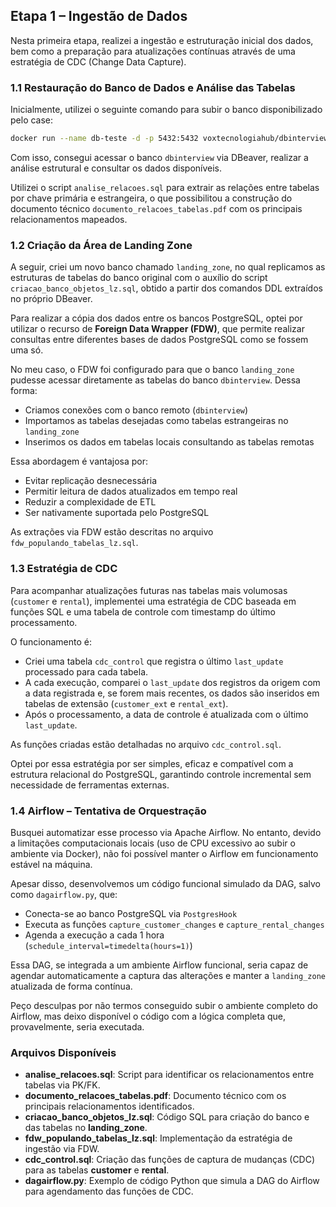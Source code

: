 ## Etapa 1 – Ingestão de Dados

Nesta primeira etapa, realizei a ingestão e estruturação inicial dos dados, bem como a preparação para atualizações contínuas através de uma estratégia de CDC (Change Data Capture).

### 1.1 Restauração do Banco de Dados e Análise das Tabelas

Inicialmente, utilizei o seguinte comando para subir o banco disponibilizado pelo case:

```bash
docker run --name db-teste -d -p 5432:5432 voxtecnologiahub/dbinterview:latest
```

Com isso, consegui acessar o banco `dbinterview` via DBeaver, realizar a análise estrutural e consultar os dados disponíveis.

Utilizei o script `analise_relacoes.sql` para extrair as relações entre tabelas por chave primária e estrangeira, o que possibilitou a construção do documento técnico `documento_relacoes_tabelas.pdf` com os principais relacionamentos mapeados.

### 1.2 Criação da Área de Landing Zone

A seguir, criei um novo banco chamado `landing_zone`, no qual replicamos as estruturas de tabelas do banco original com o auxílio do script `criacao_banco_objetos_lz.sql`, obtido a partir dos comandos DDL extraídos no próprio DBeaver.

Para realizar a cópia dos dados entre os bancos PostgreSQL, optei por utilizar o recurso de **Foreign Data Wrapper (FDW)**, que permite realizar consultas entre diferentes bases de dados PostgreSQL como se fossem uma só.

No meu caso, o FDW foi configurado para que o banco `landing_zone` pudesse acessar diretamente as tabelas do banco `dbinterview`. Dessa forma:

- Criamos conexões com o banco remoto (`dbinterview`)
- Importamos as tabelas desejadas como tabelas estrangeiras no `landing_zone`
- Inserimos os dados em tabelas locais consultando as tabelas remotas

Essa abordagem é vantajosa por:

- Evitar replicação desnecessária
- Permitir leitura de dados atualizados em tempo real
- Reduzir a complexidade de ETL
- Ser nativamente suportada pelo PostgreSQL

As extrações via FDW estão descritas no arquivo `fdw_populando_tabelas_lz.sql`.

### 1.3 Estratégia de CDC

Para acompanhar atualizações futuras nas tabelas mais volumosas (`customer` e `rental`), implementei uma estratégia de CDC baseada em funções SQL e uma tabela de controle com timestamp do último processamento.

O funcionamento é:

- Criei uma tabela `cdc_control` que registra o último `last_update` processado para cada tabela.
- A cada execução, comparei o `last_update` dos registros da origem com a data registrada e, se forem mais recentes, os dados são inseridos em tabelas de extensão (`customer_ext` e `rental_ext`).
- Após o processamento, a data de controle é atualizada com o último `last_update`.

As funções criadas estão detalhadas no arquivo `cdc_control.sql`.

Optei por essa estratégia por ser simples, eficaz e compatível com a estrutura relacional do PostgreSQL, garantindo controle incremental sem necessidade de ferramentas externas.

### 1.4 Airflow – Tentativa de Orquestração

Busquei automatizar esse processo via Apache Airflow. No entanto, devido a limitações computacionais locais (uso de CPU excessivo ao subir o ambiente via Docker), não foi possível manter o Airflow em funcionamento estável na máquina.

Apesar disso, desenvolvemos um código funcional simulado da DAG, salvo como `dagairflow.py`, que:

- Conecta-se ao banco PostgreSQL via `PostgresHook`
- Executa as funções `capture_customer_changes` e `capture_rental_changes`
- Agenda a execução a cada 1 hora (`schedule_interval=timedelta(hours=1)`)

Essa DAG, se integrada a um ambiente Airflow funcional, seria capaz de agendar automaticamente a captura das alterações e manter a `landing_zone` atualizada de forma contínua.

Peço desculpas por não termos conseguido subir o ambiente completo do Airflow, mas deixo disponível o código com a lógica completa que, provavelmente, seria executada.

### Arquivos Disponíveis

- **analise_relacoes.sql**: Script para identificar os relacionamentos entre tabelas via PK/FK.
- **documento_relacoes_tabelas.pdf**: Documento técnico com os principais relacionamentos identificados.
- **criacao_banco_objetos_lz.sql**: Código SQL para criação do banco e das tabelas no **landing_zone**.
- **fdw_populando_tabelas_lz.sql**: Implementação da estratégia de ingestão via FDW.
- **cdc_control.sql**: Criação das funções de captura de mudanças (CDC) para as tabelas **customer** e **rental**.
- **dagairflow.py**: Exemplo de código Python que simula a DAG do Airflow para agendamento das funções de CDC.


